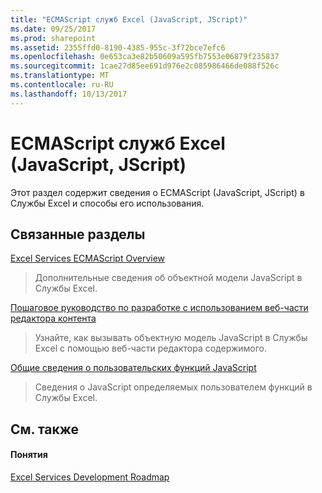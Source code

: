 ```yaml
---
title: "ECMAScript служб Excel (JavaScript, JScript)"
ms.date: 09/25/2017
ms.prod: sharepoint
ms.assetid: 2355ffd0-8190-4385-955c-3f72bce7efc6
ms.openlocfilehash: 0e653ca3e82b50609a595fb7553e06879f235837
ms.sourcegitcommit: 1cae27d85ee691d976e2c085986466de088f526c
ms.translationtype: MT
ms.contentlocale: ru-RU
ms.lasthandoff: 10/13/2017
---
```

# <a name="excel-services-ecmascript-javascript-jscript"></a>ECMAScript служб Excel (JavaScript, JScript)

Этот раздел содержит сведения о ECMAScript (JavaScript, JScript) в Службы Excel и способы его использования.
  
    
    


## <a name="related-sections"></a>Связанные разделы


 [Excel Services ECMAScript Overview](excel-services-ecmascript-overview.md)
  
    
    
> Дополнительные сведения об объектной модели JavaScript в Службы Excel.
    
  
 [Пошаговое руководство по разработке с использованием веб-части редактора контента](walkthrough-developing-using-the-content-editor-web-part.md)
  
    
    
> Узнайте, как вызывать объектную модель JavaScript в Службы Excel с помощью веб-части редактора содержимого.
    
  
 [Общие сведения о пользовательских функций JavaScript](javascript-user-defined-functions-overview.md)
  
    
    
> Сведения о JavaScript определяемых пользователем функций в Службы Excel.
    
  

## <a name="see-also"></a>См. также


#### <a name="concepts"></a>Понятия


  
    
    
 [Excel Services Development Roadmap](excel-services-development-roadmap.md)
